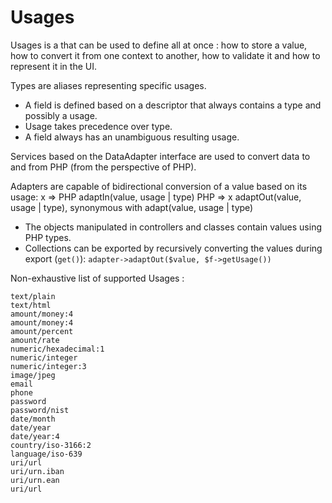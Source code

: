 # Usages

Usages is a that can be used to define all at once : how to store a value, how to convert it from one context to another, how to validate it and how to represent it in the UI.

Types are aliases representing specific usages.

* A field is defined based on a descriptor that always contains a type and possibly a usage.
* Usage takes precedence over type.
* A field always has an unambiguous resulting usage.



Services based on the DataAdapter interface are used to convert data to and from PHP (from the perspective of PHP).

Adapters are capable of bidirectional conversion of a value based on its usage:
x   => PHP	adaptIn(value, usage | type)
PHP => x	adaptOut(value, usage | type), synonymous with adapt(value, usage | type)

* The objects manipulated in controllers and classes contain values using PHP types.
* Collections can be exported by recursively converting the values during export (`get()`):
`adapter->adaptOut($value, $f->getUsage())`



Non-exhaustive list of supported Usages : 

```
text/plain
text/html
amount/money:4
amount/money:4
amount/percent
amount/rate
numeric/hexadecimal:1
numeric/integer
numeric/integer:3
image/jpeg
email
phone
password
password/nist
date/month
date/year
date/year:4
country/iso-3166:2
language/iso-639
uri/url
uri/urn.iban
uri/urn.ean
uri/url

```